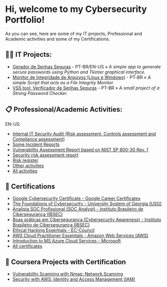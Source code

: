 <h1>Hi, welcome to my Cybersecurity Portfolio!</h1>
As you can see, here are some of my IT projects, Professional and Academic activities and some of my Certifications. 

<h2> 👨‍💻 IT Projects:</h2>

  - [Gerador de Senhas Seguras](https://github.com/cyberdemetrius/gerador_de_senhas) - PT-BR/EN-US » *A simple app to generate secure passwords using Python and Tkinter graphical interface.*
  - [Monitor de Integridade de Arquivos (Linux e Windows)](https://github.com/cyberdemetrius/scriptmonit) - PT-BR » *A simple Script that acts as a File Integrity Monitor.*
  - [VSS tool: Verificador de Senhas Seguras](https://github.com/cyberdemetrius/vss_tool) - PT-BR » *A small project of a Strong Password Checker.*

<h2> 📋 Professional/Academic Activities: </h2>
EN-US: 

- [Internal IT Security Audit (Risk assessment, Controls assessment and Compliance assessment)](https://drive.google.com/file/d/1FryTPqUCQ-AZlPYwl4zfcGG1iL-08H02/view?usp=sharing)
- [Some Incident Reports](https://drive.google.com/drive/folders/1E6i21XkeQrVu8U3tZfcu9dSiOeNfYtVU?usp=sharing)
- [Vulnerability Assessment Report based on NIST SP 800-30 Rev. 1](https://drive.google.com/file/d/159lydUet5h-ntC26iafLxgrxtlpG_1jR/view?usp=sharing)
- [Security risk assessment report](https://drive.google.com/file/d/1EgJEJQrb6bQgRqYrs5g8OvWB0OusZqEa/view?usp=sharing)
- [Risk register](https://drive.google.com/file/d/1J_HHADqWHfHA7zqPwPS8FjghRh0CsQyB/view?usp=sharing)
- [Other activities](https://drive.google.com/drive/folders/14xYv5HvMYZ-_xiYrQ7pn9Kp4o06nSkBb?usp=sharing)
- [All activities](https://drive.google.com/drive/folders/1euuPABtWflg5xyehLKxO_ZZA-2U6_v91?usp=sharing)

<h2> 📃 Certifications </h2>

- [Google Cybersecurity Certificate - Google Career Certificates](https://drive.google.com/file/d/1mNlCyPTEgBr-I-gfCoC7T5xZ4sKSpjkg/view?usp=sharing)
- [The Foundations of Cybersecurity - University System of Georgia (USG)](https://drive.google.com/file/d/18LmsT28z2XUMZWLm5AOD21r5CzI0nDsQ/view?usp=sharing)
- [Analista SOC Profissional (SOC Analyst) - Instituto Brasileiro de Cibersegurança (IBSEC)](https://drive.google.com/file/d/1Nk8Iqi9S-F1YfyWmSmynpHVR-ck9NnwF/view?usp=sharing)
- [Boas práticas em Cibersegurança (Cybersecurity Awareness) - Instituto Brasileiro de Cibersegurança (IBSEC)](https://drive.google.com/file/d/1VQdhvNPDEsp2HgNdFQTfeZYwNtheKVK1/view?usp=sharing)
- [Ethical Hacking Essentials - EC-Council](https://drive.google.com/file/d/17-IRVVzy5bvv7iXRgaoZdWh9vGEyjrNM/view?usp=sharing)
- [AWS Cloud Practitioner Essentials - Amazon Web Services (AWS)](https://drive.google.com/file/d/1Lgd4F2bYfMpb5pva9_KxnwDYM8_3keeZ/view?usp=sharing)
- [Introduction to MS Azure Cloud Services - Microsoft](https://drive.google.com/file/d/1Z3RSQoLONRGscmG1xI3N4srbD2r9kxHC/view?usp=sharing)
- [All certificates](https://drive.google.com/drive/folders/1kMVdyl8Q7Nn7gnj4aYs0l5P1UYL3Dd6y?usp=sharing)

<h2> 📃 Coursera Projects with Certification </h2>

- [Vulnerability Scanning with Nmap: Network Scanning](https://drive.google.com/file/d/15t9oOs8KHCVZSpYb2kfRhSOvDeJnV9km/view?usp=sharing)
- [Security with AWS: Identity and Access Management (IAM)](https://drive.google.com/file/d/1AJ7wAygsQj8kPGlR_nTYRBfogXii9GLw/view?usp=sharing)
